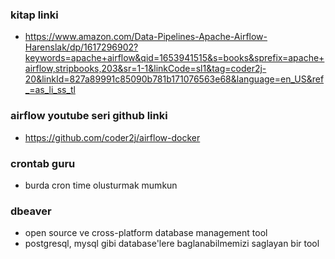 ### kitap linki
- https://www.amazon.com/Data-Pipelines-Apache-Airflow-Harenslak/dp/1617296902?keywords=apache+airflow&qid=1653941515&s=books&sprefix=apache+airflow,stripbooks,203&sr=1-1&linkCode=sl1&tag=coder2j-20&linkId=827a89991c85090b781b171076563e68&language=en_US&ref_=as_li_ss_tl

### airflow youtube seri github linki
- https://github.com/coder2j/airflow-docker

### crontab guru
- burda cron time olusturmak mumkun

### dbeaver 
- open source ve cross-platform database management tool
- postgresql, mysql gibi database'lere baglanabilmemizi saglayan bir tool
